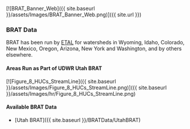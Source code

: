 [![BRAT_Banner_Web]({{ site.baseurl }}/assets/Images/BRAT_Banner_Web.png)]({{ site.url }})

### BRAT Data

BRAT has been run by [ETAL](http://etal.joewheaton.org/) for watersheds in Wyoming, Idaho, Colorado, New Mexico, Oregon, Arizona, New York and Washington, and by others elsewhere. 



#### Areas Run as Part of UDWR Utah BRAT

[![Figure_8_HUCs_StreamLine]({{ site.baseurl }}/assets/Images/Figure_8_HUCs_StreamLine.png)]({{ site.baseurl }}/assets/Images/hr/Figure_8_HUCs_StreamLine.png)



#### Available BRAT Data

- [Utah BRAT]({{ site.baseurl }}/BRATData/UtahBRAT)



